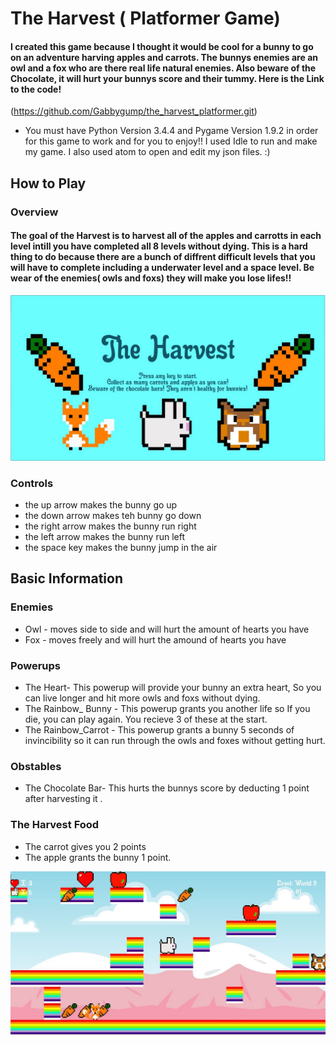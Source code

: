 # The Harvest ( Platformer Game)
 
#### I created this game because I thought it would be cool for a bunny to go on an adventure harving apples and carrots. The bunnys enemies are an owl and a fox who are there real life natural enemies. Also beware of the Chocolate, it will hurt your bunnys score and their tummy. Here is the Link to the code!

(https://github.com/Gabbygump/the_harvest_platformer.git)


 * You must have Python Version 3.4.4 and Pygame Version 1.9.2 in order for this game to work and for you to enjoy!! I used Idle to run and make my game. I also used atom to open and edit my json files. :)


## How to Play

### Overview

#### The goal of the Harvest is to harvest all of the apples and carrotts in each level intill you have completed all 8 levels without dying. This is a hard thing to do because there are a bunch of diffrent difficult levels that you will have to complete including a underwater level and a space level. Be wear of the enemies( owls and foxs) they will make you lose lifes!!

![Capture2](/Capture3.JPG)

### Controls

* the up arrow makes the bunny go up
* the down arrow makes teh bunny go down
* the right arrow makes the bunny run right
* the left arrow makes the bunny run left
* the space key makes the bunny jump in the air 


## Basic Information

 ### Enemies 

 * Owl - moves side to side and will hurt the amount of hearts you have
 * Fox - moves freely and will hurt the amound of hearts you have
 
 ### Powerups
 
 * The Heart-  This powerup will provide your bunny an extra heart, So you can live longer and hit more owls and foxs without dying. 
 * The Rainbow_ Bunny - This powerup grants you another life so If you die, you can play again. You recieve 3 of these at the start.
 * The Rainbow_Carrot - This powerup grants a bunny 5 seconds of invincibility so it can run through the owls and foxes without getting hurt. 
 
 ### Obstables 
 
 * The Chocolate Bar- This hurts the bunnys score by deducting 1 point after harvesting it . 
 
 ### The Harvest Food
 
 * The carrot gives you 2 points
 * The apple grants the bunny 1 point. 
 
 
![Capture1](/Capture1.JPG)








